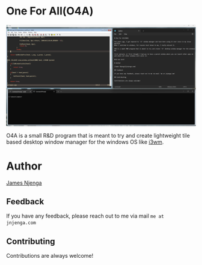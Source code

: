 # One For All(O4A)

![UI view](docs/img/screenshot1.png)

O4A is a small R&D program that is meant to try and create lightweight tile based desktop window manager for the windows OS like [i3wm](https://i3wm.org/).

# Author

[James Njenga](jnjenga.com)

## Feedback

If you have any feedback, please reach out to me via mail `me at jnjenga.com`
  
## Contributing

Contributions are always welcome!
